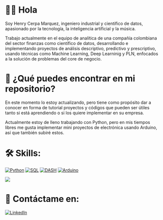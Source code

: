 
# 👨‍🚀 Hola

Soy Henry Cerpa Marquez, ingeniero industrial y científico de datos, apasionado por la tecnología, la inteligencia artificial y la música.

Trabajo actualmente en el equipo de analítica de una compañía colombiana del sector finanzas como científico de datos, desarrollando e implementando proyectos de análisis descriptivo, predictivo y prescriptivo, usando técnicas como Machine Learning, Deep Learninig y PLN, enfocados a la solución de problemas del core de negocio.

# 💼 ¿Qué puedes encontrar en mi repositorio?

En este momento lo estoy actualizando, pero tiene como propósito dar a conocer en forma de tutorial proyectos y códigos que pueden ser útiles tanto si está aprendiendo o si los quiere implementar en su empresa.

Actualmente estoy de lleno trabajando con Python, pero en mis tiempos libres me gusta implementar mini proyectos de electrónica usando Arduino, así que también subiré estos.

# 🛠️ Skills:

[![Python](https://img.shields.io/badge/Python-47A141?style=for-the-badge&logo=Python&logoColor=white&labelColor=101010)](https://www.python.org/)
[![SQL](https://img.shields.io/badge/SQL-999999?style=for-the-badge&logo=Liquibase&logoColor=white&labelColor=101010)]()
[![DASH](https://img.shields.io/badge/Power_BI-F2C811?style=for-the-badge&logo=Power-BI&logoColor=white&labelColor=101010)](https://powerbi.microsoft.com/es-es/desktop/)
[![Arduino](https://img.shields.io/badge/Arduino-00979D?style=for-the-badge&logo=Arduino&logoColor=white&labelColor=101010)](https://www.arduino.cc/)


<a href="https://github.com/henrycerpam/henrycerpam">
  <img align="center" src="https://github-readme-stats.vercel.app/api/top-langs/?username=henrycerpam&hide=java,html&title_color=ffffff&text_color=c9cacc&icon_color=2bbc8a&bg_color=1d1f21"/>
</a>


# 💬 Contáctame en:

[![LinkedIn](https://img.shields.io/badge/LinkedIn-henrycerpam-101010?style=for-the-badge&logo=linkedin&logoColor=white&labelColor=0A66C2)](https://www.linkedin.com/in/henrycerpam)

